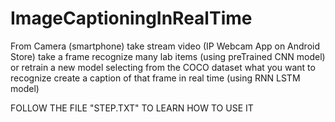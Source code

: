 # ImageCaptioningInRealTime
From Camera (smartphone) take stream video (IP Webcam App on Android Store)
take a frame 
recognize many lab items (using preTrained CNN model) or retrain a new model selecting from the COCO dataset what you want to recognize
create a caption of that frame in real time (using RNN LSTM model)

FOLLOW THE FILE "STEP.TXT" TO LEARN HOW TO USE IT

